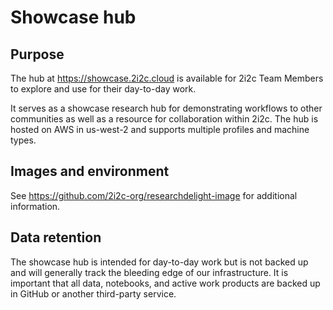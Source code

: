 # Showcase hub

## Purpose

The hub at <https://showcase.2i2c.cloud> is available for 2i2c Team Members to explore and use for their day-to-day work.

It serves as a showcase research hub for demonstrating workflows to other communities as well as a resource for collaboration within 2i2c.
The hub is hosted on AWS in us-west-2 and supports multiple profiles and machine types.

## Images and environment

See <https://github.com/2i2c-org/researchdelight-image> for additional information.

## Data retention

The showcase hub is intended for day-to-day work but is not backed up and will generally track the bleeding edge of our infrastructure.
It is important that all data, notebooks, and active work products are backed up in GitHub or another third-party service.
